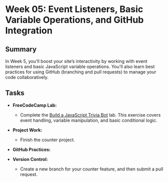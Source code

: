 # Week 05: Event Listeners, Basic Variable Operations, and GitHub Integration

## Summary

In Week 5, you'll boost your site’s interactivity by working with event listeners and basic JavaScript variable operations. You'll also learn best practices for using GitHub (branching and pull requests) to manage your code collaboratively.

## Tasks

- **FreeCodeCamp Lab:**
  - Complete the [Build a JavaScript Trivia Bot](https://www.freecodecamp.org/learn/full-stack-developer/lab-javascript-trivia-bot/lab-javascript-trivia-bot) lab. This exercise covers event handling, variable manipulation, and basic conditional logic.
- **Project Work:**

  - Finish the counter project.

- **GitHub Practices:**

- **Version Control:**
  - Create a new branch for your counter feature, and then submit a pull request.
